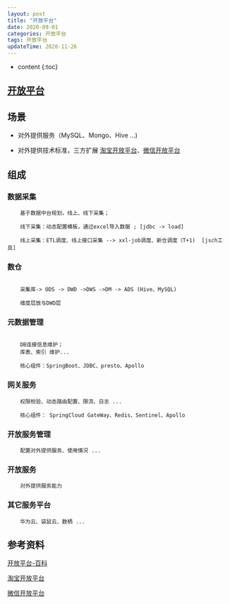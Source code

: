 ```yaml
---
layout: post
title: "开放平台"
date: 2020-09-01
categories: 开放平台
tags: 开放平台
updateTime: 2020-11-26
---
```


* content
{:toc}

## [开放平台](https://baike.baidu.com/item/%E5%BC%80%E6%94%BE%E5%B9%B3%E5%8F%B0/8608139?fr=aladdin)

## 场景

-	对外提供服务（MySQL、Mongo、Hive ...)

-	对外提供技术标准，三方扩展  [淘宝开放平台](https://open.taobao.com/)、[微信开放平台](https://open.weixin.qq.com/)


## 组成

### 数据采集

```
	基于数据中台规划，线上、线下采集；

	线下采集：动态配置模板，通过excel导入数据 ; [jdbc -> load]

	线上采集：ETL调度、线上接口采集 --> xxl-job调度、新仓调度（T+1)  [jsch工具]
```

### 数仓

```

	采集库-> ODS -> DWD ->DWS ->DM -> ADS (Hive、MySQL)

	维度层放与DWD层

```

### 元数据管理

```

	DB连接信息维护；
	库表、索引 维护...

	核心组件：SpringBoot、JDBC、presto、Apollo

```

### 网关服务

```
	权限校验、动态路由配置、限流、日志 ...

	核心组件： SpringCloud GateWay、Redis、Sentinel、Apollo

```

### 开放服务管理

```
    配置对外提供服务、使用情况 ...

```

### 开放服务

		对外提供服务能力

### 其它服务平台

```
	华为云、袋鼠云、数栖 ...

```

## 参考资料

[开放平台-百科](https://baike.baidu.com/item/%E5%BC%80%E6%94%BE%E5%B9%B3%E5%8F%B0/8608139?fr=aladdin)

[淘宝开放平台](https://open.taobao.com/)

[微信开放平台](https://open.weixin.qq.com/)




